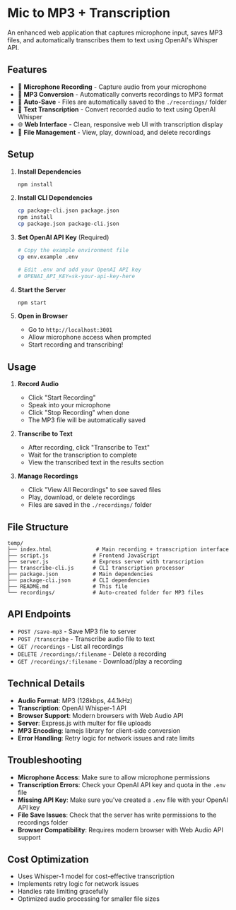 # Mic to MP3 + Transcription

An enhanced web application that captures microphone input, saves MP3 files, and automatically transcribes them to text using OpenAI's Whisper API.

## Features

- 🎤 **Microphone Recording** - Capture audio from your microphone
- 🎵 **MP3 Conversion** - Automatically converts recordings to MP3 format
- 💾 **Auto-Save** - Files are automatically saved to the `./recordings/` folder
- 📝 **Text Transcription** - Convert recorded audio to text using OpenAI Whisper
- 🌐 **Web Interface** - Clean, responsive web UI with transcription display
- 📁 **File Management** - View, play, download, and delete recordings

## Setup

1. **Install Dependencies**
   ```bash
   npm install
   ```

2. **Install CLI Dependencies**
   ```bash
   cp package-cli.json package.json
   npm install
   cp package.json package-cli.json
   ```

3. **Set OpenAI API Key** (Required)
   ```bash
   # Copy the example environment file
   cp env.example .env
   
   # Edit .env and add your OpenAI API key
   # OPENAI_API_KEY=sk-your-api-key-here
   ```

4. **Start the Server**
   ```bash
   npm start
   ```

5. **Open in Browser**
   - Go to `http://localhost:3001`
   - Allow microphone access when prompted
   - Start recording and transcribing!

## Usage

1. **Record Audio**
   - Click "Start Recording"
   - Speak into your microphone
   - Click "Stop Recording" when done
   - The MP3 file will be automatically saved

2. **Transcribe to Text**
   - After recording, click "Transcribe to Text"
   - Wait for the transcription to complete
   - View the transcribed text in the results section

3. **Manage Recordings**
   - Click "View All Recordings" to see saved files
   - Play, download, or delete recordings
   - Files are saved in the `./recordings/` folder

## File Structure

```
temp/
├── index.html              # Main recording + transcription interface
├── script.js              # Frontend JavaScript
├── server.js              # Express server with transcription
├── transcribe-cli.js      # CLI transcription processor
├── package.json           # Main dependencies
├── package-cli.json       # CLI dependencies
├── README.md              # This file
└── recordings/            # Auto-created folder for MP3 files
```

## API Endpoints

- `POST /save-mp3` - Save MP3 file to server
- `POST /transcribe` - Transcribe audio file to text
- `GET /recordings` - List all recordings
- `DELETE /recordings/:filename` - Delete a recording
- `GET /recordings/:filename` - Download/play a recording

## Technical Details

- **Audio Format**: MP3 (128kbps, 44.1kHz)
- **Transcription**: OpenAI Whisper-1 API
- **Browser Support**: Modern browsers with Web Audio API
- **Server**: Express.js with multer for file uploads
- **MP3 Encoding**: lamejs library for client-side conversion
- **Error Handling**: Retry logic for network issues and rate limits

## Troubleshooting

- **Microphone Access**: Make sure to allow microphone permissions
- **Transcription Errors**: Check your OpenAI API key and quota in the `.env` file
- **Missing API Key**: Make sure you've created a `.env` file with your OpenAI API key
- **File Save Issues**: Check that the server has write permissions to the recordings folder
- **Browser Compatibility**: Requires modern browser with Web Audio API support

## Cost Optimization

- Uses Whisper-1 model for cost-effective transcription
- Implements retry logic for network issues
- Handles rate limiting gracefully
- Optimized audio processing for smaller file sizes

